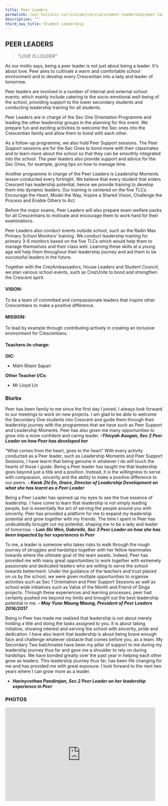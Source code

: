 ```yaml
---
title: Peer Leaders
permalink: /our-holistic-curriculum/cce/cca/student-leadership/peer-leaders/
description: ""
third_nav_title: Student Leadership
---
```

## **PEER LEADERS**

>*"LOVE IS LOUDER"*

As our motto says, being a peer leader is not just about being a leader. It's about love. Peer aims to cultivate a warm and comfortable school environment and to develop every Crescentian into a lady and leader of tomorrow.  
  
Peer leaders are involved in a number of internal and external school events; which mainly include catering to the socio-emotional well-being of the school, providing support to the lower secondary students and conducting leadership training for all students.  
  
Peer Leaders are in charge of the Sec One Orientation Programme and leading the other leadership groups in the planning for this event. We prepare fun and exciting activities to welcome the Sec ones into the Crescentian family and allow them to bond with each other.  
  
As a follow-up programme, we also hold Peer Support sessions. The Peer Support sessions are for the Sec Ones to bond more with their classmates and to learn more about the school so that they can be smoothly integrated into the school. The peer leaders also provide support and advice for the Sec Ones, for example, giving tips on how to manage time.  
  
Another programme in charge of the Peer Leaders is Leadership Moments lesson conducted every fortnight. We believe that every student that enters Crescent has leadership potential, hence we provide training to develop them into dynamic leaders. Our training is centered on the five TLCs: Encourage the Heart, Model the Way, Inspire a Shared Vision, Challenge the Process and Enable Others to Act.  
  
Before the major exams, Peer Leaders will also prepare exam welfare packs for all Crescentians to motivate and encourage them to work hard for their examinations.  
  
Peer Leaders also conduct events outside school, such as the Radin Mas Primary School Monitors’ training. We conduct leadership training for primary 3-6 monitors based on the five TLCs which would help them to manage themselves and their class well. Learning these skills at a young age will help them throughout their leadership journey and aid them to be successful leaders in the future.  
  
Together with the CrezAmbassadors, House Leaders and Student Council, we plan various school events, such as CrezUnite to bond and strengthen the Crescent spirit.

#### **VISION:**
To be a team of committed and compassionate leaders that inspire other Crescentians to make a positive difference.

#### **MISSION:**
To lead by example through contributing actively in creating an inclusive environment for Crescentians.


#### **Teachers-In-charge:**
**OIC:**  
* Mdm Rilaini Sapari
  
**Other Teacher I/Cs:**  
* Mr Lloyd Lin


### **Blurbs**
Peer has been family to me since the first day I joined. I always look forward to our meetings to work on new projects. I am glad to be able to welcome the Secondary One students into Crescent and guide them through their leadership journey with the programmes that we have such as Peer Support and Leadership Moments. Peer has also given me many opportunities to grow into a more confident and caring leader.
***-Thivyah Asogan, Sec 2 Peer Leader on how Peer has developed her***
  
“What comes from the heart, goes to the heart” With every activity conducted as a Peer leader, such as Leadership Moments and Peer Support Sessions, I have learnt that being genuine in whatever I do will touch the hearts of those I guide. Being a Peer leader has taught me that leadership goes beyond just a title and a position. Instead, it is the willingness to serve with compassion, sincerity and the ability to make a positive difference to our peers.
***- Kwok Zhi En, Grace, Director of Leadership Development on what she has learnt as a Peer Leader***
  
Being a Peer Leader has opened up my eyes to see the true essence of leadership. I have come to learn that leadership is not simply leading people, but is essentially the act of serving the people around you with sincerity. Peer has provided a platform for me to expand my leadership potential and grow together with my friends. The time I spent in Peer has undoubtedly brought out my potential, shaping me to be a lady and leader of tomorrow.
***- Lum Shi Wen, Gabrielle, Sec 3 Peer Leader on how she has been impacted by her experiences in Peer***
  
To me, a leader is someone who takes risks to walk through the rough journey of struggles and hardships together with her fellow teammates towards where the ultimate goal of the team awaits. Indeed, Peer has provided me with many great opportunities to work together with extremely passionate and dedicated leaders who are willing to serve the school towards betterment. Under the guidance of the teachers and trust placed on us by the school, we were given multiple opportunities to organise activities such as Sec 1 Orientation and Peer Support Sessions as well as school wide initiatives such as Value of the Month and Friend of Singa projects. Through these experiences and learning processes, peer had certainly pushed me beyond my limits and brought out the best leadership potential in me.
***- May Yune Maung Maung, President of Peer Leaders 2016/2017***
  
Being in Peer has made me realised that leadership is not about merely holding a title and doing the tasks assigned to you. It is about taking initiative, showing interest and serving the school with sincerity, pride and dedication. I have also learnt that leadership is about being brave enough face and challenge whatever obstacle that comes before you, as a team. My Secondary Two batchmates have been my pillar of support to me during my leadership journey thus far and gave me a shoulder to rely on during hardships. We have bonded greatly over the past year in helping each other grow as leaders. This leadership journey thus far, has been life changing for me and has provided me with great exposure. I look forward to the next two years where I can grow more as a leader.
- ***Harinyvethaa Pandirajan, Sec 2 Peer Leader on her leadership experience in Peer***



### **PHOTOS** ###

<iframe src="https://docs.google.com/presentation/d/e/2PACX-1vSkv6ndLIq-CPkKxVkdb8h92ODfD92WvOYcj4qfI8TIAk9hj_kx9GsznavSyxcGb_EKRzmCvUQsAkTH/embed?start=true&loop=true&delayms=3000" frameborder="0" width="480" height="299" allowfullscreen="true"></iframe>